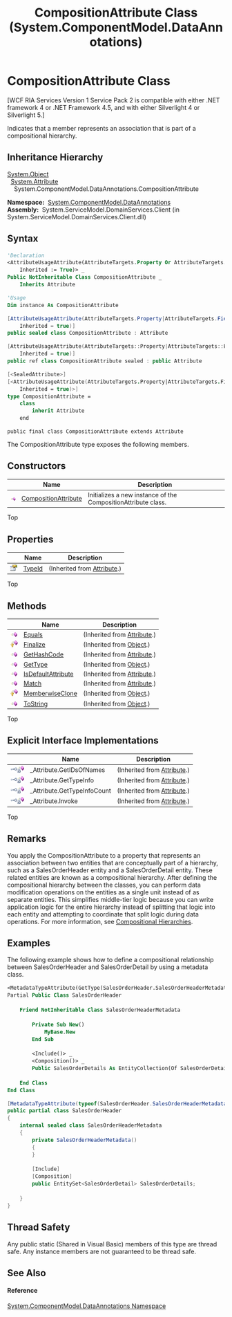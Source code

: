 ﻿---
title: CompositionAttribute Class (System.ComponentModel.DataAnnotations)
TOCTitle: CompositionAttribute Class
ms:assetid: T:System.ComponentModel.DataAnnotations.CompositionAttribute
ms:mtpsurl: https://msdn.microsoft.com/en-us/library/system.componentmodel.dataannotations.compositionattribute(v=VS.91)
ms:contentKeyID: 28754972
ms.date: 01/27/2012
mtps_version: v=VS.91
f1_keywords:
- System.ComponentModel.DataAnnotations.CompositionAttribute
dev_langs:
- CSharp
- JScript
- VB
- FSharp
- c++
api_location:
- System.ServiceModel.DomainServices.Client.dll
api_name:
- System.ComponentModel.DataAnnotations.CompositionAttribute
api_type:
- Managed
topic_type:
- apiref
- kbSyntax
product_family_name: VS
ROBOTS: INDEX,FOLLOW
---

# CompositionAttribute Class

\[WCF RIA Services Version 1 Service Pack 2 is compatible with either .NET framework 4 or .NET Framework 4.5, and with either Silverlight 4 or Silverlight 5.\]

Indicates that a member represents an association that is part of a compositional hierarchy.

## Inheritance Hierarchy

[System.Object](https://msdn.microsoft.com/en-us/library/e5kfa45b)  
  [System.Attribute](https://msdn.microsoft.com/en-us/library/e8kc3626)  
    System.ComponentModel.DataAnnotations.CompositionAttribute  

**Namespace:**  [System.ComponentModel.DataAnnotations](cc490428\(v=vs.91\).md)  
**Assembly:**  System.ServiceModel.DomainServices.Client (in System.ServiceModel.DomainServices.Client.dll)

## Syntax

``` vb
'Declaration
<AttributeUsageAttribute(AttributeTargets.Property Or AttributeTargets.Field, AllowMultiple := False,  _
    Inherited := True)> _
Public NotInheritable Class CompositionAttribute _
    Inherits Attribute
```

``` vb
'Usage
Dim instance As CompositionAttribute
```

``` csharp
[AttributeUsageAttribute(AttributeTargets.Property|AttributeTargets.Field, AllowMultiple = false, 
    Inherited = true)]
public sealed class CompositionAttribute : Attribute
```

``` c++
[AttributeUsageAttribute(AttributeTargets::Property|AttributeTargets::Field, AllowMultiple = false, 
    Inherited = true)]
public ref class CompositionAttribute sealed : public Attribute
```

``` fsharp
[<SealedAttribute>]
[<AttributeUsageAttribute(AttributeTargets.Property|AttributeTargets.Field, AllowMultiple = false, 
    Inherited = true)>]
type CompositionAttribute =  
    class
        inherit Attribute
    end
```

``` jscript
public final class CompositionAttribute extends Attribute
```

The CompositionAttribute type exposes the following members.

## Constructors

<table>
<thead>
<tr class="header">
<th> </th>
<th>Name</th>
<th>Description</th>
</tr>
</thead>
<tbody>
<tr class="odd">
<td><img src="images\Ff423329.pubmethod(en-us,VS.91).gif" title="Public method" alt="Public method" /></td>
<td><a href="ff423254(v=vs.91).md">CompositionAttribute</a></td>
<td>Initializes a new instance of the CompositionAttribute class.</td>
</tr>
</tbody>
</table>

Top

## Properties

<table>
<thead>
<tr class="header">
<th> </th>
<th>Name</th>
<th>Description</th>
</tr>
</thead>
<tbody>
<tr class="odd">
<td><img src="images\Ff422600.pubproperty(en-us,VS.91).gif" title="Public property" alt="Public property" /></td>
<td><a href="https://msdn.microsoft.com/en-us/library/sa1bf03e">TypeId</a></td>
<td>(Inherited from <a href="https://msdn.microsoft.com/en-us/library/e8kc3626">Attribute</a>.)</td>
</tr>
</tbody>
</table>

Top

## Methods

<table>
<thead>
<tr class="header">
<th> </th>
<th>Name</th>
<th>Description</th>
</tr>
</thead>
<tbody>
<tr class="odd">
<td><img src="images\Ff423329.pubmethod(en-us,VS.91).gif" title="Public method" alt="Public method" /></td>
<td><a href="https://docs.microsoft.com/en-us/dotnet/api/system.attribute.equals?redirectedfrom=MSDN#System_Attribute_Equals_System_Object_">Equals</a></td>
<td>(Inherited from <a href="https://msdn.microsoft.com/en-us/library/e8kc3626">Attribute</a>.)</td>
</tr>
<tr class="even">
<td><img src="images\Ff422600.protmethod(en-us,VS.91).gif" title="Protected method" alt="Protected method" /></td>
<td><a href="https://msdn.microsoft.com/en-us/library/4k87zsw7">Finalize</a></td>
<td>(Inherited from <a href="https://msdn.microsoft.com/en-us/library/e5kfa45b">Object</a>.)</td>
</tr>
<tr class="odd">
<td><img src="images\Ff423329.pubmethod(en-us,VS.91).gif" title="Public method" alt="Public method" /></td>
<td><a href="https://msdn.microsoft.com/en-us/library/365e1bxs">GetHashCode</a></td>
<td>(Inherited from <a href="https://msdn.microsoft.com/en-us/library/e8kc3626">Attribute</a>.)</td>
</tr>
<tr class="even">
<td><img src="images\Ff423329.pubmethod(en-us,VS.91).gif" title="Public method" alt="Public method" /></td>
<td><a href="https://msdn.microsoft.com/en-us/library/dfwy45w9">GetType</a></td>
<td>(Inherited from <a href="https://msdn.microsoft.com/en-us/library/e5kfa45b">Object</a>.)</td>
</tr>
<tr class="odd">
<td><img src="images\Ff423329.pubmethod(en-us,VS.91).gif" title="Public method" alt="Public method" /></td>
<td><a href="https://msdn.microsoft.com/en-us/library/tbkb5x6t">IsDefaultAttribute</a></td>
<td>(Inherited from <a href="https://msdn.microsoft.com/en-us/library/e8kc3626">Attribute</a>.)</td>
</tr>
<tr class="even">
<td><img src="images\Ff423329.pubmethod(en-us,VS.91).gif" title="Public method" alt="Public method" /></td>
<td><a href="https://docs.microsoft.com/en-us/dotnet/api/system.attribute.match?redirectedfrom=MSDN#System_Attribute_Match_System_Object_">Match</a></td>
<td>(Inherited from <a href="https://msdn.microsoft.com/en-us/library/e8kc3626">Attribute</a>.)</td>
</tr>
<tr class="odd">
<td><img src="images\Ff422600.protmethod(en-us,VS.91).gif" title="Protected method" alt="Protected method" /></td>
<td><a href="https://msdn.microsoft.com/en-us/library/57ctke0a">MemberwiseClone</a></td>
<td>(Inherited from <a href="https://msdn.microsoft.com/en-us/library/e5kfa45b">Object</a>.)</td>
</tr>
<tr class="even">
<td><img src="images\Ff423329.pubmethod(en-us,VS.91).gif" title="Public method" alt="Public method" /></td>
<td><a href="https://msdn.microsoft.com/en-us/library/7bxwbwt2">ToString</a></td>
<td>(Inherited from <a href="https://msdn.microsoft.com/en-us/library/e5kfa45b">Object</a>.)</td>
</tr>
</tbody>
</table>

Top

## Explicit Interface Implementations

<table>
<thead>
<tr class="header">
<th> </th>
<th>Name</th>
<th>Description</th>
</tr>
</thead>
<tbody>
<tr class="odd">
<td><img src="images\Ff422600.pubinterface(en-us,VS.91).gif" title="Explicit interface implemetation" alt="Explicit interface implemetation" /><img src="images\Ff422600.privmethod(en-us,VS.91).gif" title="Private method" alt="Private method" /></td>
<td>_Attribute.GetIDsOfNames</td>
<td>(Inherited from <a href="https://msdn.microsoft.com/en-us/library/e8kc3626">Attribute</a>.)</td>
</tr>
<tr class="even">
<td><img src="images\Ff422600.pubinterface(en-us,VS.91).gif" title="Explicit interface implemetation" alt="Explicit interface implemetation" /><img src="images\Ff422600.privmethod(en-us,VS.91).gif" title="Private method" alt="Private method" /></td>
<td>_Attribute.GetTypeInfo</td>
<td>(Inherited from <a href="https://msdn.microsoft.com/en-us/library/e8kc3626">Attribute</a>.)</td>
</tr>
<tr class="odd">
<td><img src="images\Ff422600.pubinterface(en-us,VS.91).gif" title="Explicit interface implemetation" alt="Explicit interface implemetation" /><img src="images\Ff422600.privmethod(en-us,VS.91).gif" title="Private method" alt="Private method" /></td>
<td>_Attribute.GetTypeInfoCount</td>
<td>(Inherited from <a href="https://msdn.microsoft.com/en-us/library/e8kc3626">Attribute</a>.)</td>
</tr>
<tr class="even">
<td><img src="images\Ff422600.pubinterface(en-us,VS.91).gif" title="Explicit interface implemetation" alt="Explicit interface implemetation" /><img src="images\Ff422600.privmethod(en-us,VS.91).gif" title="Private method" alt="Private method" /></td>
<td>_Attribute.Invoke</td>
<td>(Inherited from <a href="https://msdn.microsoft.com/en-us/library/e8kc3626">Attribute</a>.)</td>
</tr>
</tbody>
</table>

Top

## Remarks

You apply the CompositionAttribute to a property that represents an association between two entities that are conceptually part of a hierarchy, such as a SalesOrderHeader entity and a SalesOrderDetail entity. These related entities are known as a compositional hierarchy. After defining the compositional hierarchy between the classes, you can perform data modification operations on the entities as a single unit instead of as separate entities. This simplifies middle-tier logic because you can write application logic for the entire hierarchy instead of splitting that logic into each entity and attempting to coordinate that split logic during data operations. For more information, see [Compositional Hierarchies](ee707346\(v=vs.91\).md).

## Examples

The following example shows how to define a compositional relationship between SalesOrderHeader and SalesOrderDetail by using a metadata class.

``` vb
<MetadataTypeAttribute(GetType(SalesOrderHeader.SalesOrderHeaderMetadata))>  _
Partial Public Class SalesOrderHeader

    Friend NotInheritable Class SalesOrderHeaderMetadata

        Private Sub New()
            MyBase.New
        End Sub

        <Include()> _
        <Composition()> _
        Public SalesOrderDetails As EntityCollection(Of SalesOrderDetail)

    End Class
End Class
```

``` csharp
[MetadataTypeAttribute(typeof(SalesOrderHeader.SalesOrderHeaderMetadata))]
public partial class SalesOrderHeader
{
    internal sealed class SalesOrderHeaderMetadata
    {
        private SalesOrderHeaderMetadata()
        {
        }

        [Include]
        [Composition]
        public EntitySet<SalesOrderDetail> SalesOrderDetails;

    }
}
```

## Thread Safety

Any public static (Shared in Visual Basic) members of this type are thread safe. Any instance members are not guaranteed to be thread safe.

## See Also

#### Reference

[System.ComponentModel.DataAnnotations Namespace](cc490428\(v=vs.91\).md)

